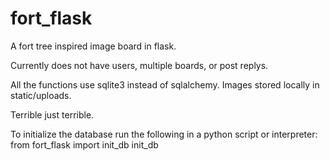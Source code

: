fort_flask
==========
A fort tree inspired image board in flask.

Currently does not have users, multiple boards, or post replys.

All the functions use sqlite3 instead of sqlalchemy. Images stored locally in static/uploads.

Terrible just terrible.

To initialize the database run the following in a python script or interpreter:
    from fort_flask import init_db
    init_db
